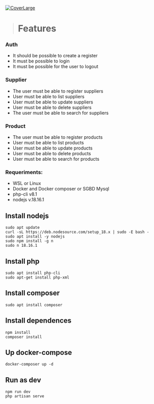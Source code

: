 [![CoverLarge](https://github.com/SrOliver202023/iStoq/assets/69410605/89cfae50-d4d2-4568-9f8d-f9fb06596cf8)](https://user-images.githubusercontent.com/69410605/251194726-4e0a732e-4af5-4935-9bcc-1808d07c0d66.png)

> # Features

### Auth
* It should be possible to create a register
* It must be possible to login
* It must be possible for the user to logout

### Supplier
* The user must be able to register suppliers
* User must be able to list suppliers
* User must be able to update suppliers
* User must be able to delete suppliers
* The user must be able to search for suppliers

### Product
* The user must be able to register products
* User must be able to list products
* User must be able to update products
* User must be able to delete products
* User must be able to search for products

### Requeriments:
* WSL or Linux
* Docker and Docker composer or SGBD Mysql
* php-cli v8.1
* nodejs v.18.16.1

## Install nodejs
    sudo apt update
    curl -sL https://deb.nodesource.com/setup_18.x | sudo -E bash -
    sudo apt install -y nodejs
    sudo npm install -g n
    sudo n 18.16.1

## Install php
    sudo apt install php-cli
    sudo apt-get install php-xml

## Install composer
    sudo apt install composer

## Install dependences
    npm install
    composer install
## Up docker-compose
    docker-composer up -d
## Run as dev
    npm run dev
    php artisan serve


